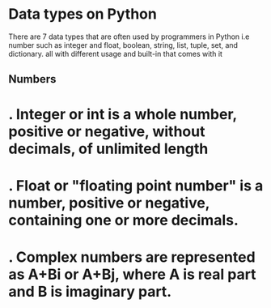 # Data types on Python

There are 7 data types that are often used by programmers in Python i.e number such as integer and float, boolean, string, list, tuple, set, and dictionary. all with different usage and built-in that comes with it

## Numbers

# . Integer or int is a whole number, positive or negative, without decimals, of unlimited length
# . Float or "floating point number" is a number, positive or negative, containing one or more decimals.
# . Complex numbers are represented as A+Bi or A+Bj, where A is real part and B is imaginary part.


